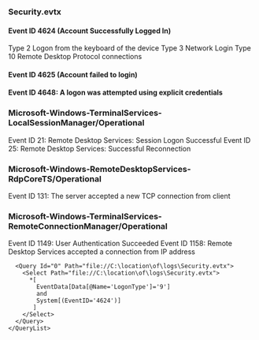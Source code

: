 
### Security.evtx

#### Event ID 4624 (Account Successfully Logged In)
Type 2 Logon from the keyboard of the device
Type 3 Network Login
Type 10 Remote Desktop Protocol connections

#### Event ID 4625 (Account failed to login)

#### Event ID 4648: A logon was attempted using explicit credentials


### Microsoft-Windows-TerminalServices-LocalSessionManager/Operational

Event ID 21: Remote Desktop Services: Session Logon Successful
Event ID 25: Remote Desktop Services: Successful Reconnection 

### Microsoft-Windows-RemoteDesktopServices-RdpCoreTS/Operational

Event ID 131: The server accepted a new TCP connection from client 

### Microsoft-Windows-TerminalServices-RemoteConnectionManager/Operational

Event ID 1149: User Authentication Succeeded
Event ID 1158: Remote Desktop Services accepted a connection from IP address <ipAddress>


```<QueryList>
  <Query Id="0" Path="file://C:\location\of\logs\Security.evtx">
    <Select Path="file://C:\location\of\logs\Security.evtx">
      *[
        EventData[Data[@Name='LogonType']='9']
        and
        System[(EventID='4624')]
       ] 
    </Select>
  </Query>
</QueryList>
```
